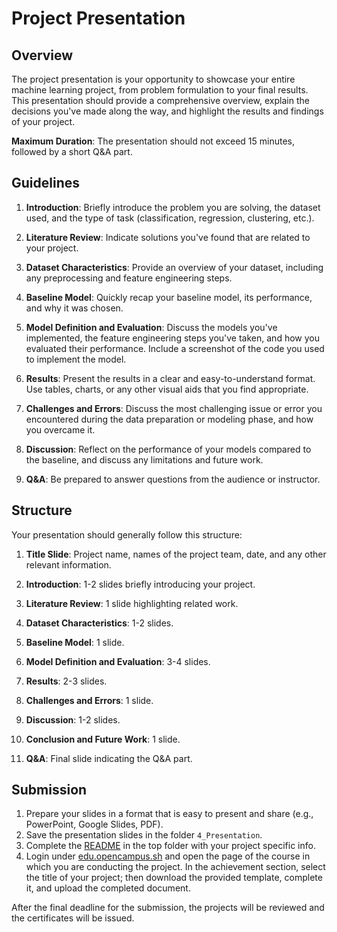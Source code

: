 # Project Presentation

## Overview

The project presentation is your opportunity to showcase your entire machine learning project, from problem formulation to your final results. This presentation should provide a comprehensive overview, explain the decisions you've made along the way, and highlight the results and findings of your project.

**Maximum Duration**: The presentation should not exceed 15 minutes, followed by a short Q&A part.

## Guidelines

1. **Introduction**: Briefly introduce the problem you are solving, the dataset used, and the type of task (classification, regression, clustering, etc.).

2. **Literature Review**: Indicate solutions you've found that are related to your project.

3. **Dataset Characteristics**: Provide an overview of your dataset, including any preprocessing and feature engineering steps.

4. **Baseline Model**: Quickly recap your baseline model, its performance, and why it was chosen.

5. **Model Definition and Evaluation**: Discuss the models you've implemented, the feature engineering steps you've taken, and how you evaluated their performance. Include a screenshot of the code you used to implement the model.

6. **Results**: Present the results in a clear and easy-to-understand format. Use tables, charts, or any other visual aids that you find appropriate.

7. **Challenges and Errors**: Discuss the most challenging issue or error you encountered during the data preparation or modeling phase, and how you overcame it.

8. **Discussion**: Reflect on the performance of your models compared to the baseline, and discuss any limitations and future work.

9. **Q&A**: Be prepared to answer questions from the audience or instructor.

## Structure

Your presentation should generally follow this structure:

1. **Title Slide**: Project name, names of the project team, date, and any other relevant information.

2. **Introduction**: 1-2 slides briefly introducing your project.

3. **Literature Review**: 1 slide highlighting related work.

4. **Dataset Characteristics**: 1-2 slides.

5. **Baseline Model**: 1 slide.

6. **Model Definition and Evaluation**: 3-4 slides.

7. **Results**: 2-3 slides.

8. **Challenges and Errors**: 1 slide.

9. **Discussion**: 1-2 slides.

10. **Conclusion and Future Work**: 1 slide.

11. **Q&A**: Final slide indicating the Q&A part.

## Submission

1. Prepare your slides in a format that is easy to present and share (e.g., PowerPoint, Google Slides, PDF).
2. Save the presentation slides in the folder `4_Presentation`.
3. Complete the [README]() in the top folder with your project specific info.
4. Login under [edu.opencampus.sh](https://edu.opencampus.sh) and open the page of the course in which you are conducting the project. In the achievement section, select the title of your project; then download the provided template, complete it, and upload the completed document.

After the final deadline for the submission, the projects will be reviewed and the certificates will be issued.
